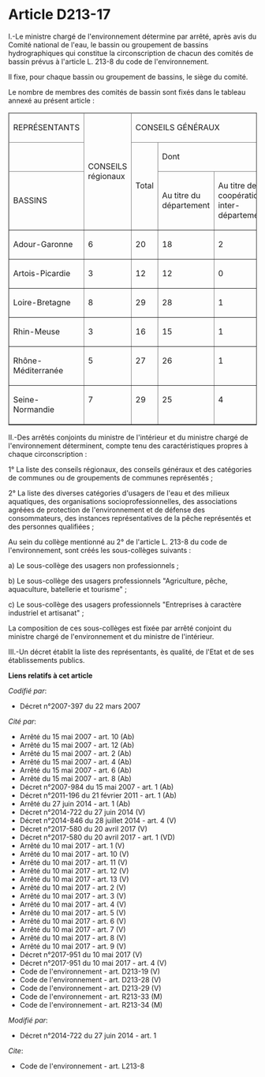 # Article D213-17

I.-Le ministre chargé de l'environnement détermine par arrêté, après avis du Comité national de l'eau, le bassin ou
groupement de bassins hydrographiques qui constitue la circonscription de chacun des comités de bassin prévus à l'article L.
213-8 du code de l'environnement. 

Il fixe, pour chaque bassin ou groupement de bassins, le siège du comité. 

Le nombre de membres des comités de bassin sont fixés dans le tableau annexé au présent article : 

<table cellpadding="0" cellspacing="1" border="1">
  <thead>
    <tr>
      <td width="52">

REPRÉSENTANTS 

</td>
      <td width="52" rowspan="3">

CONSEILS régionaux 

</td>
      <td width="156" colspan="3">

CONSEILS GÉNÉRAUX 

</td>
      <td width="52" rowspan="3">

COMMUNES ou groupements de communes 

</td>
      <td rowspan="3" width="52">

USAGERS, organisations professionnelles, associations agréées, institutions représentatives personnes qualifiées 

</td>
      <td rowspan="3" width="39">

ÉTAT 

</td>
      <td width="52" rowspan="3">

TOTAL 

</td>
    </tr>
    <tr>
      <td width="52">

</td>
      <td rowspan="2" width="52">

Total 

</td>
      <td width="104" colspan="2">

Dont 

</td>
    </tr>
    <tr>
      <td width="52">

BASSINS 

</td>
      <td width="52">

Au titre du département 

</td>
      <td width="52">

Au titre de la coopération inter-départementale 

</td>
    </tr>
  </thead>
  <tbody>
    <tr>
      <td valign="top">

Adour-Garonne 

</td>
      <td valign="top">

6 

</td>
      <td valign="top">

20 

</td>
      <td valign="top">

18 

</td>
      <td valign="top">

2 

</td>
      <td valign="top">

28 

</td>
      <td valign="top">

54 

</td>
      <td valign="top">

27 

</td>
      <td valign="top">

135 

</td>
    </tr>
    <tr>
      <td valign="top">

Artois-Picardie 

</td>
      <td valign="top">

3 

</td>
      <td valign="top">

12 

</td>
      <td valign="top">

12 

</td>
      <td valign="top">

0 

</td>
      <td valign="top">

17 

</td>
      <td valign="top">

32 

</td>
      <td valign="top">

16 

</td>
      <td valign="top">

80 

</td>
    </tr>
    <tr>
      <td valign="top">

Loire-Bretagne 

</td>
      <td valign="top">

8 

</td>
      <td valign="top">

29 

</td>
      <td valign="top">

28 

</td>
      <td valign="top">

1 

</td>
      <td valign="top">

39 

</td>
      <td valign="top">

76 

</td>
      <td valign="top">

38 

</td>
      <td valign="top">

190 

</td>
    </tr>
    <tr>
      <td valign="top">

Rhin-Meuse 

</td>
      <td valign="top">

3 

</td>
      <td valign="top">

16 

</td>
      <td valign="top">

15 

</td>
      <td valign="top">

1 

</td>
      <td valign="top">

21 

</td>
      <td valign="top">

40 

</td>
      <td valign="top">

20 

</td>
      <td valign="top">

100 

</td>
    </tr>
    <tr>
      <td valign="top">

Rhône-Méditerranée 

</td>
      <td valign="top">

5 

</td>
      <td valign="top">

27 

</td>
      <td valign="top">

26 

</td>
      <td valign="top">

1 

</td>
      <td valign="top">

34 

</td>
      <td valign="top">

66 

</td>
      <td valign="top">

33 

</td>
      <td valign="top">

165 

</td>
    </tr>
    <tr>
      <td valign="top">

Seine-Normandie 

</td>
      <td valign="top">

7 

</td>
      <td valign="top">

29 

</td>
      <td valign="top">

25 

</td>
      <td valign="top">

4 

</td>
      <td valign="top">

38 

</td>
      <td valign="top">

74 

</td>
      <td valign="top">

37 

</td>
      <td valign="top">

185 

</td>
    </tr>
  </tbody>
</table>

II.-Des arrêtés conjoints du ministre de l'intérieur et du ministre chargé de l'environnement déterminent, compte tenu des
caractéristiques propres à chaque circonscription : 

1° La liste des conseils régionaux, des conseils généraux et des catégories de communes ou de groupements de communes
représentés ; 

2° La liste des diverses catégories d'usagers de l'eau et des milieux aquatiques, des organisations socioprofessionnelles,
des associations agréées de protection de l'environnement et de défense des consommateurs, des instances représentatives de
la pêche représentés et des personnes qualifiées ; 

Au sein du collège mentionné au 2° de l'article L. 213-8 du code de l'environnement, sont créés les sous-collèges suivants :

a) Le sous-collège des usagers non professionnels ;

b) Le sous-collège des usagers professionnels "Agriculture, pêche, aquaculture, batellerie et tourisme" ;

c) Le sous-collège des usagers professionnels "Entreprises à caractère industriel et artisanat" ;

La composition de ces sous-collèges est fixée par arrêté conjoint du ministre chargé de l'environnement et du ministre de
l'intérieur.

III.-Un décret établit la liste des représentants, ès qualité, de l'Etat et de ses établissements publics.

**Liens relatifs à cet article**

_Codifié par_:

  - Décret n°2007-397 du 22 mars 2007

_Cité par_:

  - Arrêté du 15 mai 2007 - art. 10 (Ab)
  - Arrêté du 15 mai 2007 - art. 12 (Ab)
  - Arrêté du 15 mai 2007 - art. 2 (Ab)
  - Arrêté du 15 mai 2007 - art. 4 (Ab)
  - Arrêté du 15 mai 2007 - art. 6 (Ab)
  - Arrêté du 15 mai 2007 - art. 8 (Ab)
  - Décret n°2007-984 du 15 mai 2007 - art. 1 (Ab)
  - Décret n°2011-196 du 21 février 2011 - art. 1 (Ab)
  - Arrêté du 27 juin 2014 - art. 1 (Ab)
  - Décret n°2014-722 du 27 juin 2014 (V)
  - Décret n°2014-846 du 28 juillet 2014 - art. 4 (V)
  - Décret n°2017-580 du 20 avril 2017 (V)
  - Décret n°2017-580 du 20 avril 2017 - art. 1 (VD)
  - Arrêté du 10 mai 2017 - art. 1 (V)
  - Arrêté du 10 mai 2017 - art. 10 (V)
  - Arrêté du 10 mai 2017 - art. 11 (V)
  - Arrêté du 10 mai 2017 - art. 12 (V)
  - Arrêté du 10 mai 2017 - art. 13 (V)
  - Arrêté du 10 mai 2017 - art. 2 (V)
  - Arrêté du 10 mai 2017 - art. 3 (V)
  - Arrêté du 10 mai 2017 - art. 4 (V)
  - Arrêté du 10 mai 2017 - art. 5 (V)
  - Arrêté du 10 mai 2017 - art. 6 (V)
  - Arrêté du 10 mai 2017 - art. 7 (V)
  - Arrêté du 10 mai 2017 - art. 8 (V)
  - Arrêté du 10 mai 2017 - art. 9 (V)
  - Décret n°2017-951 du 10 mai 2017 (V)
  - Décret n°2017-951 du 10 mai 2017 - art. 4 (V)
  - Code de l'environnement - art. D213-19 (V)
  - Code de l'environnement - art. D213-28 (V)
  - Code de l'environnement - art. D213-29 (V)
  - Code de l'environnement - art. R213-33 (M)
  - Code de l'environnement - art. R213-34 (M)

_Modifié par_:

  - Décret n°2014-722 du 27 juin 2014 - art. 1

_Cite_:

  - Code de l'environnement - art. L213-8
